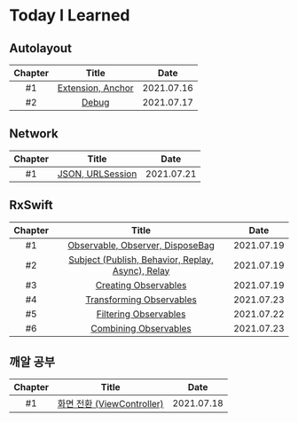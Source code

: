 # Today I Learned

## Autolayout

|Chapter|Title|Date|
|:-------:|:-----:|:---:|
|#1|[Extension, Anchor](https://github.com/hogumachu/TIL/blob/main/Note/AutoLayout.md#1-extension-anchor)|2021.07.16|
|#2|[Debug](https://github.com/hogumachu/TIL/blob/main/Note/AutoLayout.md#2-debug)|2021.07.17|

## Network

|Chapter|Title|Date|
|:-------:|:-----:|:---:|
|#1|[JSON, URLSession](https://github.com/hogumachu/TIL/blob/main/Note/Network.md#1-json--urlsession)|2021.07.21|


## RxSwift

|Chapter|Title|Date|
|:-------:|:-----:|:---:|
|#1|[Observable, Observer, DisposeBag](https://github.com/hogumachu/TIL/blob/main/Note/RxSwift.md#1-observable-observer-disposebag)|2021.07.19|
|#2|[Subject (Publish, Behavior, Replay, Async), Relay](https://github.com/hogumachu/TIL/blob/main/Note/RxSwift.md#2-subject-publish-behavior-replay-async-relay)|2021.07.19|
|#3|[Creating Observables](https://github.com/hogumachu/TIL/blob/main/Note/RxSwift.md#3-creating-observables)|2021.07.19|
|#4|[Transforming Observables](https://github.com/hogumachu/TIL/blob/main/Note/RxSwift.md#4-transforming-observables)|2021.07.23|
|#5|[Filtering Observables](https://github.com/hogumachu/TIL/blob/main/Note/RxSwift.md#5-filtering-observables)|2021.07.22|
|#6|[Combining Observables](https://github.com/hogumachu/TIL/blob/main/Note/RxSwift.md#6-combining-observables)|2021.07.23|


## 깨알 공부
|Chapter|Title|Date|
|:-------:|:-----:|:---:|
|#1|[화면 전환 (ViewController)](https://github.com/hogumachu/TIL/blob/main/Note/ETC.md#1-%ED%99%94%EB%A9%B4-%EC%A0%84%ED%99%98-viewcontroller)|2021.07.18|
